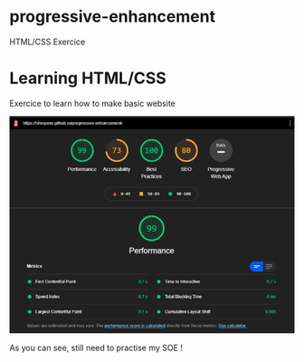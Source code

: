 # progressive-enhancement
HTML/CSS Exercice

# Learning HTML/CSS

Exercice to learn how to make basic website 

![](assets\testperf.png)

As you can see, still need to practise my SOE !
